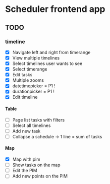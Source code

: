 # Scheduler frontend app

## TODO

### timeline
- [x] Navigate left and right from timerange
- [x] View multiple timelines
- [x] Select timelines user wants to see
- [x] Select timerange
- [x] Edit tasks
- [x] Multiple zooms
- [x] datetimepicker = P1 !
- [x] durationpicker = P1 !
- [x] Edit timeline
#### Table
- [ ] Page list tasks with filters
- [ ] Select all timelines
- [ ] Add new task
- [ ] Collapse a schedule -> 1 line = sum of tasks
#### Map
- [x] Map with pim
- [ ] Show tasks on the map
- [ ] Edit the PIM
- [ ] Add new points on the PIM
